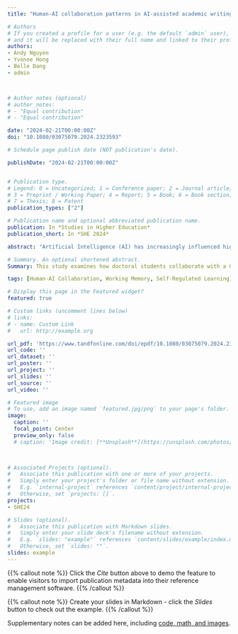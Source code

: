 ```yaml
---
title: "Human-AI collaboration patterns in AI-assisted academic writing"

# Authors
# If you created a profile for a user (e.g. the default `admin` user), write the username (folder name) here 
# and it will be replaced with their full name and linked to their profile.
authors:
- Andy Nguyen
- Yvonne Hong
- Belle Dang
- admin



# Author notes (optional)
# author_notes:
# - "Equal contribution"
# - "Equal contribution"

date: "2024-02-21T00:00:00Z"
doi: "10.1080/03075079.2024.2323593"

# Schedule page publish date (NOT publication's date).

publishDate: "2024-02-21T00:00:00Z"


# Publication type.
# Legend: 0 = Uncategorized; 1 = Conference paper; 2 = Journal article;
# 3 = Preprint / Working Paper; 4 = Report; 5 = Book; 6 = Book section;
# 7 = Thesis; 8 = Patent
publication_types: ["2"]

# Publication name and optional abbreviated publication name.
publication: In *Studies in Higher Education*
publication_short: In *SHE 2024*

abstract: "Artificial Intelligence (AI) has increasingly influenced higher education, notably in academic writing where AI-powered assisting tools offer both opportunities and challenges. Recently, the rapid growth of generative AI (GAI) has brought its impacts into sharper focus, yet the dynamics of its utilisation in academic writing remain largely unexplored. This paper focuses on examining the nature of human-AI interactions in academic writing, specifically investigating the strategies doctoral students employ when collaborating with a GAI-powered assisting tool. This study involves 626 recorded activities on how ten doctoral students interact with GAI-powered assisting tool during academic writing. AI-driven learning analytics approach was adopted for three layered analyses: (1) data pre-processing and analysis with quantitative content analysis, (2) sequence analysis with Hidden Markov Model (HMM) and hierarchical sequence clustering, and (3) pattern analysis with process mining. Findings indicate that doctoral students engaging in iterative, highly interactive processes with the GAI-powered assisting tool generally achieve better performance in the writing task. In contrast, those who use GAI merely as a supplementary information source, maintaining a linear writing approach, tend to get lower writing performance. This study points to the need for further investigations into human-AI collaboration in learning in higher education, with implications for tailored educational strategies and solutions."

# Summary. An optional shortened abstract.
Summary: This study examines how doctoral students collaborate with a GAI-assisted writing tool. Students engaging in iterative, interactive collaboration with the tool produced higher-quality writing, while those using it as a passive information source performed worse. Findings highlight the importance of active human-AI collaboration and suggest directions for designing educational strategies that enhance learning with AI. 

tags: [Human-AI Collaboration, Working Memory, Self-Regulated Learning]

# Display this page in the Featured widget?
featured: true

# Custom links (uncomment lines below)
# links:
# - name: Custom Link
#   url: http://example.org

url_pdf: 'https://www.tandfonline.com/doi/epdf/10.1080/03075079.2024.2323593?needAccess=true'
url_code: ''
url_dataset: ''
url_poster: ''
url_project: ''
url_slides: ''
url_source: ''
url_video: ''

# Featured image
# To use, add an image named `featured.jpg/png` to your page's folder. 
image:
  caption: ''
  focal_point: Center
  preview_only: false
  # caption: 'Image credit: [**Unsplash**](https://unsplash.com/photos/pLCdAaMFLTE)'
  


# Associated Projects (optional).
#   Associate this publication with one or more of your projects.
#   Simply enter your project's folder or file name without extension.
#   E.g. `internal-project` references `content/project/internal-project/index.md`.
#   Otherwise, set `projects: []`.
projects:
- SHE24

# Slides (optional).
#   Associate this publication with Markdown slides.
#   Simply enter your slide deck's filename without extension.
#   E.g. `slides: "example"` references `content/slides/example/index.md`.
#   Otherwise, set `slides: ""`.
slides: example
---
```


{{% callout note %}}
Click the *Cite* button above to demo the feature to enable visitors to import publication metadata into their reference management software.
{{% /callout %}}

{{% callout note %}}
Create your slides in Markdown - click the *Slides* button to check out the example.
{{% /callout %}}

Supplementary notes can be added here, including [code, math, and images](https://wowchemy.com/docs/writing-markdown-latex/).
